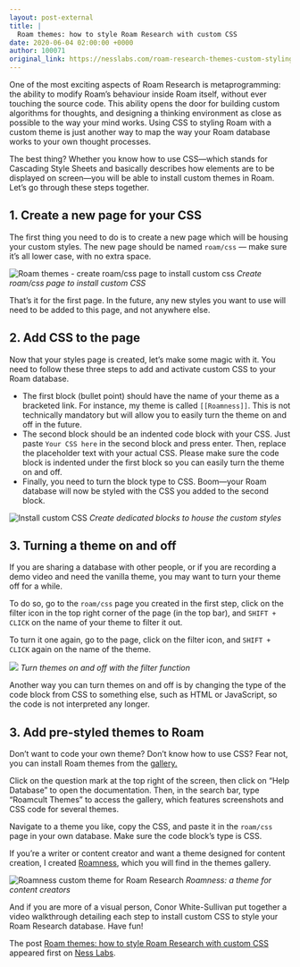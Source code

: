 ```yaml
---
layout: post-external
title: |
  Roam themes: how to style Roam Research with custom CSS
date: 2020-06-04 02:00:00 +0000
author: 100071
original_link: https://nesslabs.com/roam-research-themes-custom-styling-css?utm_source=rss&utm_medium=rss&utm_campaign=roam-research-themes-custom-styling-css
---
```


One of the most exciting aspects of Roam Research is metaprogramming: the ability to modify Roam’s behaviour inside Roam itself, without ever touching the source code. This ability opens the door for building custom algorithms for thoughts, and designing a thinking environment as close as possible to the way your mind works. Using CSS to styling Roam with a custom theme is just another way to map the way your Roam database works to your own thought processes.

The best thing? Whether you know how to use CSS—which stands for Cascading Style Sheets and basically describes how elements are to be displayed on screen—you will be able to install custom themes in Roam. Let’s go through these steps together.

## 1. Create a new page for your CSS

The first thing you need to do is to create a new page which will be housing your custom styles. The new page should be named `roam/css` — make sure it’s all lower case, with no extra space.

![Roam themes - create roam/css page to install custom css](https://nesslabs.com/wp-content/uploads/2020/06/roam-research-custom-css-1-1024x544.png)
_Create roam/css page to install custom CSS_

That’s it for the first page. In the future, any new styles you want to use will need to be added to this page, and not anywhere else.

## 2. Add CSS to the page

Now that your styles page is created, let’s make some magic with it. You need to follow these three steps to add and activate custom CSS to your Roam database.

- The first block (bullet point) should have the name of your theme as a bracketed link. For instance, my theme is called `[[Roamness]]`. This is not technically mandatory but will allow you to easily turn the theme on and off in the future.
- The second block should be an indented code block with your CSS. Just paste ````Your CSS here```` in the second block and press enter. Then, replace the placeholder text with your actual CSS. Please make sure the code block is indented under the first block so you can easily turn the theme on and off.
- Finally, you need to turn the block type to CSS. Boom—your Roam database will now be styled with the CSS you added to the second block.

![Install custom CSS](https://nesslabs.com/wp-content/uploads/2020/06/roam-research-custom-css-2.png)
_Create dedicated blocks to house the custom styles_

## 3. Turning a theme on and off

If you are sharing a database with other people, or if you are recording a demo video and need the vanilla theme, you may want to turn your theme off for a while.

To do so, go to the `roam/css` page you created in the first step, click on the filter icon in the top right corner of the page (in the top bar), and `SHIFT + CLICK` on the name of your theme to filter it out.

To turn it one again, go to the page, click on the filter icon, and `SHIFT + CLICK` again on the name of the theme.

![](https://nesslabs.com/wp-content/uploads/2020/06/roam-research-custom-css-3.png)
_Turn themes on and off with the filter function_

Another way you can turn themes on and off is by changing the type of the code block from CSS to something else, such as HTML or JavaScript, so the code is not interpreted any longer.

## 3. Add pre-styled themes to Roam

Don’t want to code your own theme? Don’t know how to use CSS? Fear not, you can install Roam themes from the [gallery.](https://roamresearch.com/#/app/help/page/fJRcVITNY)

Click on the question mark at the top right of the screen, then click on “Help Database” to open the documentation. Then, in the search bar, type “Roamcult Themes” to access the gallery, which features screenshots and CSS code for several themes.

Navigate to a theme you like, copy the CSS, and paste it in the `roam/css` page in your own database. Make sure the code block’s type is CSS.

If you’re a writer or content creator and want a theme designed for content creation, I created [Roamness](https://nesslabs.com/roamness-roam-research-theme), which you will find in the themes gallery. 

![Roamness custom theme for Roam Research](https://nesslabs.com/wp-content/uploads/2020/06/roamness-screenshot-1024x604.png)
_Roamness: a theme for content creators_

And if you are more of a visual person, Conor White-Sullivan put together a video walkthrough detailing each step to install custom CSS to style your Roam Research database. Have fun!

The post [Roam themes: how to style Roam Research with custom CSS](https://nesslabs.com/roam-research-themes-custom-styling-css) appeared first on [Ness Labs](https://nesslabs.com).
